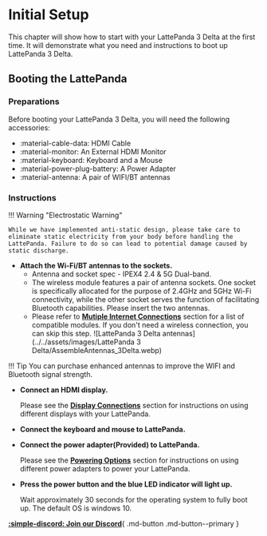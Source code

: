 # Initial Setup

This chapter will show how to start with your LattePanda 3 Delta at the first time. It will demonstrate what you need and instructions to boot up LattePanda 3 Delta.

## Booting the LattePanda

### Preparations

Before booting your LattePanda 3 Delta, you will need the following accessories:

- :material-cable-data:     HDMI Cable
- :material-monitor:    An External HDMI Monitor
- :material-keyboard:    Keyboard and a Mouse
- :material-power-plug-battery:    A Power Adapter
- :material-antenna:     A pair of WIFI/BT antennas

### Instructions

!!! Warning "Electrostatic Warning"

    While we have implemented anti-static design, please take care to eliminate static electricity from your body before handling the LattePanda. Failure to do so can lead to potential damage caused by static discharge.

- **Attach the Wi-Fi/BT antennas to the sockets.**
    * Antenna and socket spec - IPEX4 2.4 & 5G Dual-band.
    * The wireless module features a pair of antenna sockets. One socket is specifically allocated for the purpose of 2.4GHz and 5GHz Wi-Fi connectivity, while the other socket serves the function of facilitating Bluetooth capabilities. Please insert the two antennas.
    * Please refer to [**Mutiple Internet Connections**](connectivity.md) section for a list of compatible modules. If you don't need a wireless connection, you can skip this step.
   ![LattePanda 3 Delta antennas](../../assets/images/LattePanda 3 Delta/AssembleAntennas_3Delta.webp)

!!! Tip
    You can purchase enhanced antennas to improve the WIFI and Bluetooth signal strength.

- **Connect an HDMI display.**

    Please see the [**Display Connections**](touch_and_display.md) section for instructions on using different displays with your LattePanda.

- **Connect the keyboard and mouse to LattePanda.**

- **Connect the power adapter(Provided) to LattePanda.**

    Please see the [**Powering Options**](powering.md) section for instructions on using different power adapters to power your LattePanda.

- **Press the power button and the blue LED indicator will light up.**

    Wait approximately 30 seconds for the operating system to fully boot up. The default OS is windows 10.



[**:simple-discord: Join our Discord**](https://discord.gg/k6YPYQgmHt){ .md-button .md-button--primary }